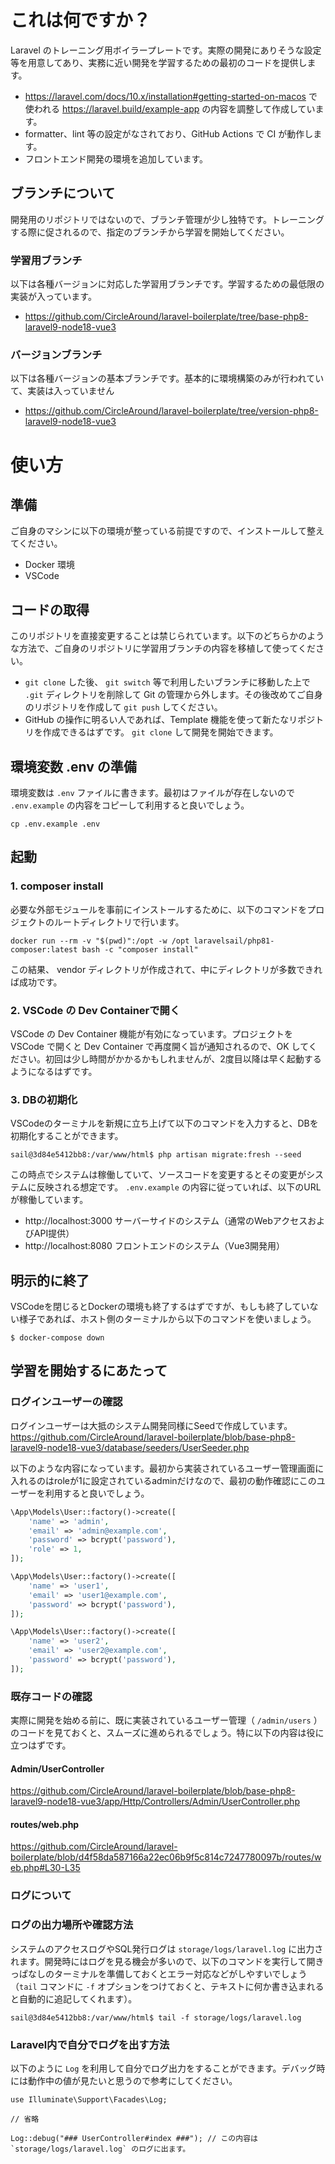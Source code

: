 # これは何ですか？

Laravel のトレーニング用ボイラープレートです。実際の開発にありそうな設定等を用意してあり、実務に近い開発を学習するための最初のコードを提供します。

- https://laravel.com/docs/10.x/installation#getting-started-on-macos で使われる https://laravel.build/example-app の内容を調整して作成しています。
- formatter、lint 等の設定がなされており、GitHub Actions で CI が動作します。
- フロントエンド開発の環境を追加しています。

## ブランチについて

開発用のリポジトリではないので、ブランチ管理が少し独特です。トレーニングする際に促されるので、指定のブランチから学習を開始してください。

### 学習用ブランチ

以下は各種バージョンに対応した学習用ブランチです。学習するための最低限の実装が入っています。

- https://github.com/CircleAround/laravel-boilerplate/tree/base-php8-laravel9-node18-vue3

### バージョンブランチ

以下は各種バージョンの基本ブランチです。基本的に環境構築のみが行われていて、実装は入っていません

- https://github.com/CircleAround/laravel-boilerplate/tree/version-php8-laravel9-node18-vue3

# 使い方

## 準備

ご自身のマシンに以下の環境が整っている前提ですので、インストールして整えてください。

- Docker 環境
- VSCode

## コードの取得

このリポジトリを直接変更することは禁じられています。以下のどちらかのような方法で、ご自身のリポジトリに学習用ブランチの内容を移植して使ってください。

- `git clone` した後、 `git switch` 等で利用したいブランチに移動した上で `.git` ディレクトリを削除して Git の管理から外します。その後改めてご自身のリポジトリを作成して `git push` してください。
- GitHub の操作に明るい人であれば、Template 機能を使って新たなリポジトリを作成できるはずです。 `git clone` して開発を開始できます。

## 環境変数 .env の準備

環境変数は `.env` ファイルに書きます。最初はファイルが存在しないので `.env.example` の内容をコピーして利用すると良いでしょう。

```
cp .env.example .env
```

## 起動

### 1. composer install
必要な外部モジュールを事前にインストールするために、以下のコマンドをプロジェクトのルートディレクトリで行います。

```
docker run --rm -v "$(pwd)":/opt -w /opt laravelsail/php81-composer:latest bash -c "composer install"
```

この結果、 vendor ディレクトリが作成されて、中にディレクトリが多数できれば成功です。

### 2. VSCode の Dev Containerで開く

VSCode の Dev Container 機能が有効になっています。プロジェクトを VSCode で開くと Dev Container で再度開く旨が通知されるので、OK してください。初回は少し時間がかかるかもしれませんが、2度目以降は早く起動するようになるはずです。

### 3. DBの初期化

VSCodeのターミナルを新規に立ち上げて以下のコマンドを入力すると、DBを初期化することができます。

```
sail@3d84e5412bb8:/var/www/html$ php artisan migrate:fresh --seed
```

この時点でシステムは稼働していて、ソースコードを変更するとその変更がシステムに反映される想定です。 `.env.example` の内容に従っていれば、以下のURLが稼働しています。

- http://localhost:3000 サーバーサイドのシステム（通常のWebアクセスおよびAPI提供）
- http://localhost:8080 フロントエンドのシステム（Vue3開発用）

## 明示的に終了
VSCodeを閉じるとDockerの環境も終了するはずですが、もしも終了していない様子であれば、ホスト側のターミナルから以下のコマンドを使いましょう。

```
$ docker-compose down
```

## 学習を開始するにあたって

### ログインユーザーの確認
ログインユーザーは大抵のシステム開発同様にSeedで作成しています。
https://github.com/CircleAround/laravel-boilerplate/blob/base-php8-laravel9-node18-vue3/database/seeders/UserSeeder.php

以下のような内容になっています。最初から実装されているユーザー管理画面に入れるのはroleが1に設定されているadminだけなので、最初の動作確認にこのユーザーを利用すると良いでしょう。

```php
\App\Models\User::factory()->create([
    'name' => 'admin',
    'email' => 'admin@example.com',
    'password' => bcrypt('password'),
    'role' => 1,
]);

\App\Models\User::factory()->create([
    'name' => 'user1',
    'email' => 'user1@example.com',
    'password' => bcrypt('password'),
]);

\App\Models\User::factory()->create([
    'name' => 'user2',
    'email' => 'user2@example.com',
    'password' => bcrypt('password'),
]);
```

### 既存コードの確認
実際に開発を始める前に、既に実装されているユーザー管理（ `/admin/users` ）のコードを見ておくと、スムーズに進められるでしょう。特に以下の内容は役に立つはずです。

#### Admin/UserController
https://github.com/CircleAround/laravel-boilerplate/blob/base-php8-laravel9-node18-vue3/app/Http/Controllers/Admin/UserController.php

#### routes/web.php
https://github.com/CircleAround/laravel-boilerplate/blob/d4f58da587166a22ec06b9f5c814c7247780097b/routes/web.php#L30-L35

### ログについて

### ログの出力場所や確認方法
システムのアクセスログやSQL発行ログは `storage/logs/laravel.log` に出力されます。開発時にはログを見る機会が多いので、以下のコマンドを実行して開きっぱなしのターミナルを準備しておくとエラー対応などがしやすいでしょう（`tail` コマンドに `-f` オプションをつけておくと、テキストに何か書き込まれると自動的に追記してくれます）。

```
sail@3d84e5412bb8:/var/www/html$ tail -f storage/logs/laravel.log
```

### Laravel内で自分でログを出す方法

以下のように `Log` を利用して自分でログ出力をすることができます。デバッグ時には動作中の値が見たいと思うので参考にしてください。

```
use Illuminate\Support\Facades\Log;

// 省略

Log::debug("### UserController#index ###"); // この内容は `storage/logs/laravel.log` のログに出ます。
```

